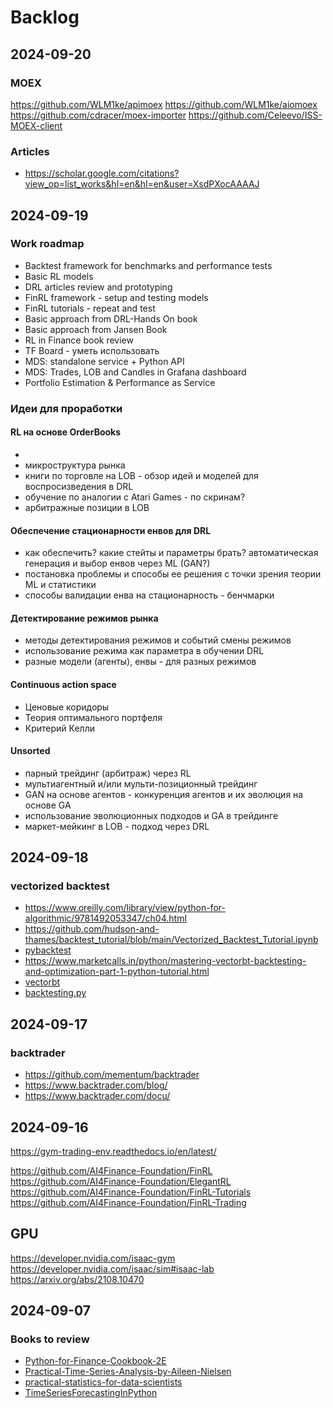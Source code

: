 # Backlog

## 2024-09-20

### MOEX

https://github.com/WLM1ke/apimoex
https://github.com/WLM1ke/aiomoex
https://github.com/cdracer/moex-importer
https://github.com/Celeevo/ISS-MOEX-client



### Articles
- https://scholar.google.com/citations?view_op=list_works&hl=en&hl=en&user=XsdPXocAAAAJ

## 2024-09-19

### Work roadmap

- Backtest framework for benchmarks and performance tests
- Basic RL models
- DRL articles review and prototyping
- FinRL framework - setup and testing models
- FinRL tutorials - repeat and test 
- Basic approach from DRL-Hands On book
- Basic approach from Jansen Book
- RL in Finance book review
- TF Board - уметь использовать
- MDS: standalone service + Python API
- MDS: Trades, LOB and Candles in Grafana dashboard
- Portfolio Estimation & Performance as Service 

### Идеи для проработки

#### RL на основе OrderBooks
- 
- микроструктура рынка
- книги по торговле на LOB - обзор идей и моделей для воспросизведения в DRL
- обучение по аналогии с Atari Games - по скринам?
- арбитражные позиции в LOB

#### Обеспечение стационарности енвов для DRL

- как обеспечить? какие стейты и параметры брать? автоматическая генерация и выбор енвов через ML (GAN?)
- постановка проблемы и способы ее решения с точки зрения теории ML и статистики
- способы валидации енва на стационарность - бенчмарки

#### Детектирование режимов рынка

- методы детектирования режимов и событий смены режимов
- использование режима как параметра в обучении DRL
- разные модели (агенты), енвы - для разных режимов

#### Continuous action space

- Ценовые коридоры
- Теория оптимального портфеля
- Критерий Келли

#### Unsorted

- парный трейдинг (арбитраж) через RL
- мультиагентный и/или мульти-позиционный трейдинг
- GAN на основе агентов - конкуренция агентов и их эволюция на основе GA
- использование эволюционных подходов и GA в трейдинге
- маркет-мейкинг в LOB - подход через DRL


## 2024-09-18

### vectorized backtest
- https://www.oreilly.com/library/view/python-for-algorithmic/9781492053347/ch04.html
- https://github.com/hudson-and-thames/backtest_tutorial/blob/main/Vectorized_Backtest_Tutorial.ipynb
- [pybacktest](https://github.com/ematvey/pybacktest)
- https://www.marketcalls.in/python/mastering-vectorbt-backtesting-and-optimization-part-1-python-tutorial.html
- [vectorbt](https://vectorbt.dev/)
- [backtesting.py](https://github.com/kernc/backtesting.py)


## 2024-09-17

### backtrader

- https://github.com/mementum/backtrader
- https://www.backtrader.com/blog/
- https://www.backtrader.com/docu/


## 2024-09-16
https://gym-trading-env.readthedocs.io/en/latest/

https://github.com/AI4Finance-Foundation/FinRL
https://github.com/AI4Finance-Foundation/ElegantRL
https://github.com/AI4Finance-Foundation/FinRL-Tutorials
https://github.com/AI4Finance-Foundation/FinRL-Trading

## GPU
https://developer.nvidia.com/isaac-gym
https://developer.nvidia.com/isaac/sim#isaac-lab
https://arxiv.org/abs/2108.10470


## 2024-09-07

### Books to review

- [Python-for-Finance-Cookbook-2E](https://github.com/erykml/Python-for-Finance-Cookbook-2E)
- [Practical-Time-Series-Analysis-by-Aileen-Nielsen](https://github.com/vbukkala/Practical-Time-Series-Analysis-by-Aileen-Nielsen)
- [practical-statistics-for-data-scientists](https://github.com/gedeck/practical-statistics-for-data-scientists)
- [TimeSeriesForecastingInPython](https://github.com/marcopeix/TimeSeriesForecastingInPython)

